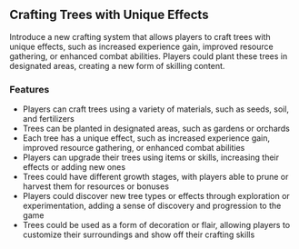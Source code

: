 ## Crafting Trees with Unique Effects

Introduce a new crafting system that allows players to craft trees with unique effects, such as increased experience gain, improved resource gathering, or enhanced combat abilities. Players could plant these trees in designated areas, creating a new form of skilling content.

### Features

* Players can craft trees using a variety of materials, such as seeds, soil, and fertilizers
* Trees can be planted in designated areas, such as gardens or orchards
* Each tree has a unique effect, such as increased experience gain, improved resource gathering, or enhanced combat abilities
* Players can upgrade their trees using items or skills, increasing their effects or adding new ones
* Trees could have different growth stages, with players able to prune or harvest them for resources or bonuses
* Players could discover new tree types or effects through exploration or experimentation, adding a sense of discovery and progression to the game
* Trees could be used as a form of decoration or flair, allowing players to customize their surroundings and show off their crafting skills